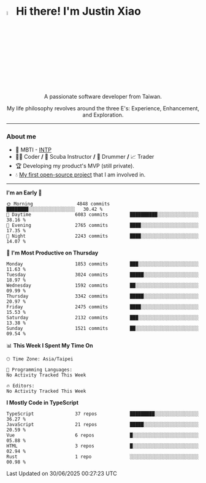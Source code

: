 # <img src="https://media.giphy.com/media/hvRJCLFzcasrR4ia7z/giphy.gif" width="5%">Hi there! I'm Justin Xiao
<p align="center">A passionate software developer from Taiwan.  </p>
<p align="center">My life philosophy revolves around the three E's: Experience, Enhancement, and Exploration.</p>

---
### About me
- 👀 MBTI - [INTP](https://www.16personalities.com/intp-personality)
- 👨‍💻 Coder **/** 🤿 Scuba Instructor **/** 🥁 Drummer **/** 📈 Trader
- 🏆 Developing my product's MVP (still private).
- 💧 [My first open-source project](https://github.com/Game-as-a-Service/Game-Lobby-Web) that I am involved in.

---
<!--START_SECTION:waka-->
**I'm an Early 🐤** 

```text
🌞 Morning                4848 commits        ████████░░░░░░░░░░░░░░░░░   30.42 % 
🌆 Daytime                6083 commits        ██████████░░░░░░░░░░░░░░░   38.16 % 
🌃 Evening                2765 commits        ████░░░░░░░░░░░░░░░░░░░░░   17.35 % 
🌙 Night                  2243 commits        ████░░░░░░░░░░░░░░░░░░░░░   14.07 % 
```
📅 **I'm Most Productive on Thursday** 

```text
Monday                   1853 commits        ███░░░░░░░░░░░░░░░░░░░░░░   11.63 % 
Tuesday                  3024 commits        █████░░░░░░░░░░░░░░░░░░░░   18.97 % 
Wednesday                1592 commits        ██░░░░░░░░░░░░░░░░░░░░░░░   09.99 % 
Thursday                 3342 commits        █████░░░░░░░░░░░░░░░░░░░░   20.97 % 
Friday                   2475 commits        ████░░░░░░░░░░░░░░░░░░░░░   15.53 % 
Saturday                 2132 commits        ███░░░░░░░░░░░░░░░░░░░░░░   13.38 % 
Sunday                   1521 commits        ██░░░░░░░░░░░░░░░░░░░░░░░   09.54 % 
```


📊 **This Week I Spent My Time On** 

```text
🕑︎ Time Zone: Asia/Taipei

💬 Programming Languages: 
No Activity Tracked This Week

🔥 Editors: 
No Activity Tracked This Week
```

**I Mostly Code in TypeScript** 

```text
TypeScript               37 repos            █████████░░░░░░░░░░░░░░░░   36.27 % 
JavaScript               21 repos            █████░░░░░░░░░░░░░░░░░░░░   20.59 % 
Vue                      6 repos             █░░░░░░░░░░░░░░░░░░░░░░░░   05.88 % 
HTML                     3 repos             █░░░░░░░░░░░░░░░░░░░░░░░░   02.94 % 
Rust                     1 repo              ░░░░░░░░░░░░░░░░░░░░░░░░░   00.98 % 
```




 Last Updated on 30/06/2025 00:27:23 UTC
<!--END_SECTION:waka-->
